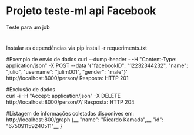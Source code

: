 # Projeto teste-ml api Facebook

Teste para um job

#
Instalar as dependências via 
pip install -r requeriments.txt

#Exemplo de envio de dados 
curl --dump-header - -H "Content-Type: application/json" -X POST --data '{"facebookID": "12232344232", "name": "julio", "username": "julim001", "gender": "male"}' http://localhost:8000/person/
Resposta: HTTP 201 


#Exclusão de dados  
curl -i -H "Accept: application/json" -X DELETE http://localhost:8000/person/7/
Resposta: HTTP 204


#Listagem de informações coletadas disponives em:
http://localhost:800/graph
{__
  "name": "Ricardo Kamada",__
  "id": "675091159240511"__
}

